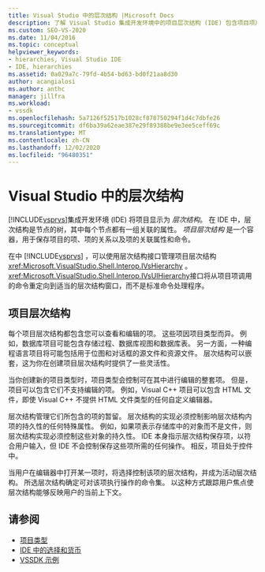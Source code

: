 ```yaml
---
title: Visual Studio 中的层次结构 |Microsoft Docs
description: 了解 Visual Studio 集成开发环境中的项目层次结构 (IDE) 包含项目项及其关联的属性。
ms.custom: SEO-VS-2020
ms.date: 11/04/2016
ms.topic: conceptual
helpviewer_keywords:
- hierarchies, Visual Studio IDE
- IDE, hierarchies
ms.assetid: 0a029a7c-79fd-4b54-bd63-bd0f21aa8d30
author: acangialosi
ms.author: anthc
manager: jillfra
ms.workload:
- vssdk
ms.openlocfilehash: 5a7126f52517b1028cf878750294f1d4c7dbfe26
ms.sourcegitcommit: df6ba39a62eae387e29f89388be9e3ee5ceff69c
ms.translationtype: MT
ms.contentlocale: zh-CN
ms.lasthandoff: 12/02/2020
ms.locfileid: "96480351"
---
```

# <a name="hierarchies-in-visual-studio"></a>Visual Studio 中的层次结构
[!INCLUDE[vsprvs](../../code-quality/includes/vsprvs_md.md)]集成开发环境 (IDE) 将项目显示为 *层次结构*。 在 IDE 中，层次结构是节点的树，其中每个节点都有一组关联的属性。 *项目层次结构* 是一个容器，用于保存项目的项、项的关系以及项的关联属性和命令。

 在中 [!INCLUDE[vsprvs](../../code-quality/includes/vsprvs_md.md)] ，可以使用层次结构接口管理项目层次结构 <xref:Microsoft.VisualStudio.Shell.Interop.IVsHierarchy> 。 <xref:Microsoft.VisualStudio.Shell.Interop.IVsUIHierarchy>接口将从项目项调用的命令重定向到适当的层次结构窗口，而不是标准命令处理程序。

## <a name="project-hierarchies"></a>项目层次结构
 每个项目层次结构都包含您可以查看和编辑的项。 这些项因项目类型而异。 例如，数据库项目可能包含存储过程、数据库视图和数据库表。 另一方面，一种编程语言项目将可能包括用于位图和对话框的源文件和资源文件。 层次结构可以嵌套，这为你在创建项目层次结构时提供了一些灵活性。

 当你创建新的项目类型时，项目类型会控制可在其中进行编辑的整套项。 但是，项目可以包含它们不支持编辑的项。 例如，Visual C++ 项目可以包含 HTML 文件，即使 Visual C++ 不提供 HTML 文件类型的任何自定义编辑器。

 层次结构管理它们所包含的项的暂留。 层次结构的实现必须控制影响层次结构内项的持久性的任何特殊属性。 例如，如果项表示存储库中的对象而不是文件，则层次结构实现必须控制这些对象的持久性。 IDE 本身指示层次结构保存项，以符合用户输入，但 IDE 不会控制保存这些项所需的任何操作。 相反，项目处于控件中。

 当用户在编辑器中打开某一项时，将选择控制该项的层次结构，并成为活动层次结构。 所选层次结构确定可对该项执行操作的命令集。 以这种方式跟踪用户焦点使层次结构能够反映用户的当前上下文。

## <a name="see-also"></a>请参阅
- [项目类型](../../extensibility/internals/project-types.md)
- [IDE 中的选择和货币](../../extensibility/internals/selection-and-currency-in-the-ide.md)
- [VSSDK 示例](https://github.com/Microsoft/VSSDK-Extensibility-Samples)
